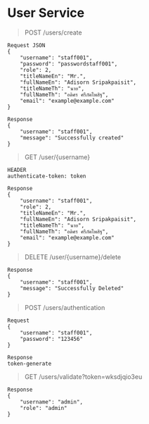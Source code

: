 # User Service
> POST /users/create
```
Request JSON
{
    "username": "staff001",
    "password": "passwordstaff001",
    "role": 2,
    "titleNameEn": "Mr.",
    "fullNameEn": "Adisorn Sripakpaisit",
    "titleNameTh": "นาย",
    "fullNameTh": "อดิศร ศรีภัคไพสิฐ",
    "email": "example@example.com"
}
```
```
Response
{
    "username": "staff001",
    "message": "Successfully created"
}
```
> GET /user/{username}
```
HEADER
authenticate-token: token
```
```
Response
{
    "username": "staff001",
    "role": 2,
    "titleNameEn": "Mr.",
    "fullNameEn": "Adisorn Sripakpaisit",
    "titleNameTh": "นาย",
    "fullNameTh": "อดิศร ศรีภัคไพสิฐ",
    "email": "example@example.com"
}
```
> DELETE /user/{username}/delete
```
Response
{
    "username": "staff001",
    "message": "Successfully Deleted"
}
```
> POST /users/authentication
```
Request 
{
    "username": "staff001",
    "password": "123456"
}
```
```
Response
token-generate
```

> GET /users/validate?token=wksdjqio3eu
```
Response
{
    "username": "admin",
    "role": "admin"
}
```

